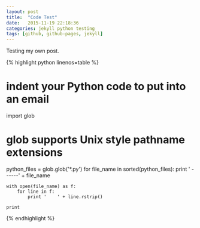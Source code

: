 ```yaml
---
layout: post
title:  "Code Test"
date:   2015-11-19 22:18:36
categories: jekyll python testing
tags: [github, github-pages, jekyll]
---
```

Testing my own post.

{% highlight python linenos=table %}
# indent your Python code to put into an email
import glob
# glob supports Unix style pathname extensions
python_files = glob.glob('*.py')
for file_name in sorted(python_files):
    print '    ------' + file_name

    with open(file_name) as f:
        for line in f:
            print '    ' + line.rstrip()

    print
{% endhighlight %}
